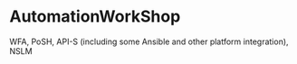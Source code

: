 # AutomationWorkShop
WFA, PoSH, API-S (including some Ansible and other platform integration), NSLM
